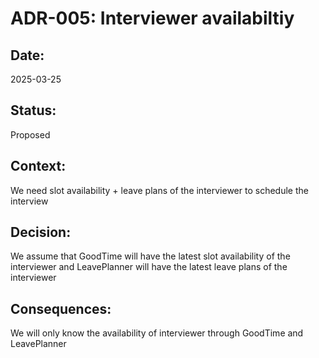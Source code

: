 # ADR-005: Interviewer availabiltiy

## Date:
2025-03-25

## Status:
Proposed

## Context:
We need slot availability + leave plans of the interviewer to schedule the interview

## Decision:
We assume that GoodTime will have the latest slot availability of the interviewer and LeavePlanner will have the latest leave plans of the interviewer

## Consequences:
We will only know the availability of interviewer through GoodTime and LeavePlanner

